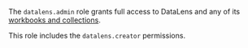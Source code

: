 The `datalens.admin` role grants full access to DataLens and any of its [workbooks and collections](../../datalens/workbooks-collections/index.md).

This role includes the `datalens.creator` permissions.
